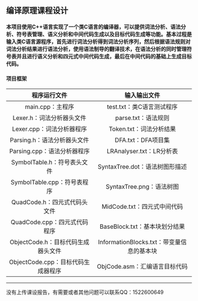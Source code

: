 ## 编译原理课程设计

#### 本项目使用C++语言实现了一个类C语言的编译器，可以提供词法分析、语法分析、符号表管理、语义分析和中间代码生成以及目标代码生成等功能。基本过程是输入类C语言源程序，首先进行词法分析得到词法分析序列，然后根据语法规则对词法分析结果进行语法分析，使用语法制导的翻译技术，在语法分析的同时管理符号表并且进行语义分析和四元式中间代码生成，最后在中间代码的基础上生成目标代码。

#### 项目框架

程序运行文件|输入输出文件
:--:|:--:
main.cpp：主程序|test.txt：类C语言测试程序
Lexer.h：词法分析器头文件|parse.txt：语法规则
Lexer.cpp：词法分析器程序|Token.txt：词法分析结果
Parsing.h：语法分析器头文件|DFA.txt：DFA项目集
Parsing.cpp：语法分析器程序|LRAnalyser.txt：LR分析表
SymbolTable.h：符号表头文件|SyntaxTree.dot：语法树图形描述
SymbolTable.cpp：符号表程序|SyntaxTree.png：语法树图
QuadCode.h：四元式代码头文件|MidCode.txt：四元式中间代码
QuadCode.cpp：四元式代码程序|BaseBlock.txt：基本块划分结果
ObjectCode.h：目标代码生成器头文件|InformationBlocks.txt：带变量信息的基本块
ObjectCode.cpp：目标代码生成器程序|ObjCode.asm：汇编语言目标代码

----
没有上传课设报告，有需要或者其他问题可以联系QQ：1522600649
